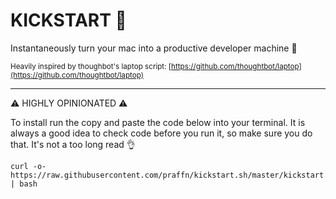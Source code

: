 # KICKSTART 🚀

Instantaneously turn your mac into
a productive developer machine 🙌

<small>Heavily inspired by thoughbot's laptop script: [https://github.com/thoughtbot/laptop](https://github.com/thoughtbot/laptop)</small>

----------

⚠️ HIGHLY OPINIONATED ⚠️

To install run the copy and paste the code below into your terminal. It is always a good idea to check code before you run it, so make sure you do that. It's not a too long read 👌

```
curl -o- https://raw.githubusercontent.com/praffn/kickstart.sh/master/kickstart.sh | bash
```